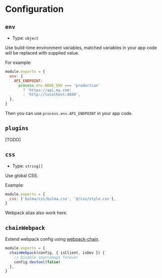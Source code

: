 # Configuration

## `env`

- Type: `object`

Use build-time environment variables, matched variables in your app code will be replaced with supplied value.

For example:

```js
module.exports = {
  env: {
    API_ENDPOINT:
      process.env.NODE_ENV === 'production'
        ? 'https://api.my.com'
        : 'http://localhost:4040',
  },
}
```

Then you can use `process.env.API_ENDPOINT` in your app code.

## `plugins`

[TODO]

## `css`

- Type: `string[]`

Use global CSS.

Example:

```js
module.exports = {
  css: ['bulma/css/bulma.css', '@/css/style.css'],
}
```

Webpack alias also work here.

## `chainWebpack`

Extend webpack config using [webpack-chain](https://github.com/neutrinojs/webpack-chain).

```js
module.exports = {
  chainWebpack(config, { isClient, isDev }) {
    // Disable sourcemaps forever
    config.devtool(false)
  },
}
```
